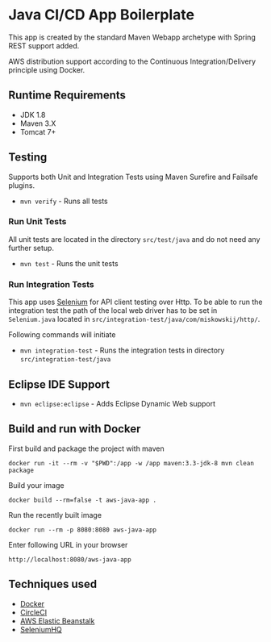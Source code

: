# Java CI/CD App Boilerplate

This app is created by the standard Maven Webapp archetype with Spring REST support added. 

AWS distribution support according to the Continuous Integration/Delivery principle using Docker.

## Runtime Requirements

- JDK 1.8
- Maven 3.X
- Tomcat 7+

## Testing

Supports both Unit and Integration Tests using Maven Surefire and Failsafe plugins.

- `mvn verify` - Runs all tests

### Run Unit Tests

All unit tests are located in the directory `src/test/java` and do not need any further setup. 
- `mvn test` - Runs the unit tests

### Run Integration Tests
This app uses [Selenium](http://www.seleniumhq.org) for API client testing over Http. To be able to run the integration test the path of the local web driver has to be set in `Selenium.java` located in `src/integration-test/java/com/miskowskij/http/`.

Following commands will initiate 
- `mvn integration-test` - Runs the integration tests in directory `src/integration-test/java`

## Eclipse IDE Support
- `mvn eclipse:eclipse` - Adds Eclipse Dynamic Web support

## Build and run with Docker

First build and package the project with maven

`docker run -it --rm -v "$PWD":/app -w /app maven:3.3-jdk-8 mvn clean package`

Build your image

`docker build --rm=false -t aws-java-app .`

Run the recently built image

`docker run --rm -p 8080:8080 aws-java-app`

Enter following URL in your browser

`http://localhost:8080/aws-java-app`

## Techniques used

- [Docker](http://www.docker.com)
- [CircleCI](http://circleci.com)
- [AWS Elastic Beanstalk](https://aws.amazon.com/elasticbeanstalk/)
- [SeleniumHQ](http://seleniumhq.org)
